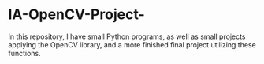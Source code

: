 # IA-OpenCV-Project-
In this repository, I have small Python programs, as well as small projects applying the OpenCV library, and a more finished final project utilizing these functions.
